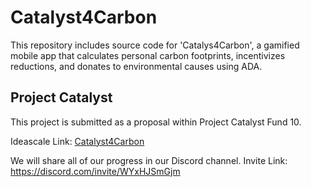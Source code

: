 # Catalyst4Carbon
This repository includes source code for 'Catalys4Carbon', a gamified mobile app that calculates personal carbon footprints, incentivizes reductions, and donates to environmental causes using ADA.

## Project Catalyst
This project is submitted as a proposal within Project Catalyst Fund 10.

Ideascale Link: [Catalyst4Carbon](https://cardano.ideascale.com/c/idea/106681) 

We will share all of our progress in our Discord channel.
Invite Link: https://discord.com/invite/WYxHJSmGjm
